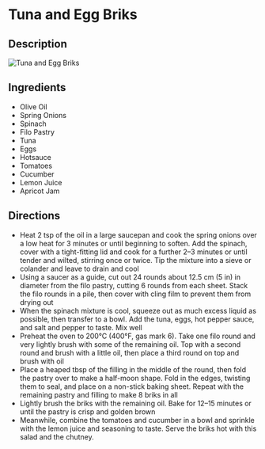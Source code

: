 # Tuna and Egg Briks

## Description
![Tuna and Egg Briks](https://www.themealdb.com/images/media/meals/2dsltq1560461468.jpg "Tuna and Egg Briks")

## Ingredients
- Olive Oil
- Spring Onions
- Spinach
- Filo Pastry
- Tuna
- Eggs
- Hotsauce
- Tomatoes
- Cucumber
- Lemon Juice
- Apricot Jam

## Directions
- Heat 2 tsp of the oil in a large saucepan and cook the spring onions over a low heat for 3 minutes or until beginning to soften. Add the spinach, cover with a tight-fitting lid and cook for a further 2–3 minutes or until tender and wilted, stirring once or twice. Tip the mixture into a sieve or colander and leave to drain and cool
- Using a saucer as a guide, cut out 24 rounds about 12.5 cm (5 in) in diameter from the filo pastry, cutting 6 rounds from each sheet. Stack the filo rounds in a pile, then cover with cling film to prevent them from drying out
- When the spinach mixture is cool, squeeze out as much excess liquid as possible, then transfer to a bowl. Add the tuna, eggs, hot pepper sauce, and salt and pepper to taste. Mix well
- Preheat the oven to 200°C (400°F, gas mark 6). Take one filo round and very lightly brush with some of the remaining oil. Top with a second round and brush with a little oil, then place a third round on top and brush with oil
- Place a heaped tbsp of the filling in the middle of the round, then fold the pastry over to make a half-moon shape. Fold in the edges, twisting them to seal, and place on a non-stick baking sheet. Repeat with the remaining pastry and filling to make 8 briks in all
- Lightly brush the briks with the remaining oil. Bake for 12–15 minutes or until the pastry is crisp and golden brown
- Meanwhile, combine the tomatoes and cucumber in a bowl and sprinkle with the lemon juice and seasoning to taste. Serve the briks hot with this salad and the chutney.
